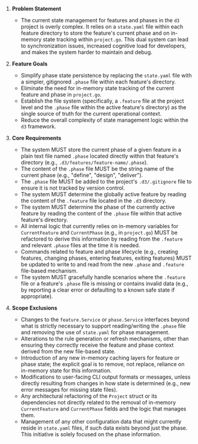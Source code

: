 1.  **Problem Statement**
    *   The current state management for features and phases in the `d3` project is overly complex. It relies on a `state.yaml` file within each feature directory to store the feature's current phase and on in-memory state tracking within `project.go`. This dual system can lead to synchronization issues, increased cognitive load for developers, and makes the system harder to maintain and debug.

2.  **Feature Goals**
    *   Simplify phase state persistence by replacing the `state.yaml` file with a simpler, gitignored `.phase` file within each feature's directory.
    *   Eliminate the need for in-memory state tracking of the current feature and phase in `project.go`.
    *   Establish the file system (specifically, a `.feature` file at the project level and the `.phase` file within the active feature's directory) as the single source of truth for the current operational context.
    *   Reduce the overall complexity of state management logic within the `d3` framework.

3.  **Core Requirements**
    *   The system MUST store the current phase of a given feature in a plain text file named `.phase` located directly within that feature's directory (e.g., `.d3/features/feature-name/.phase`).
    *   The content of the `.phase` file MUST be the string name of the current phase (e.g., "define", "design", "deliver").
    *   The `.phase` file MUST be added to the project's `.d3/.gitignore` file to ensure it is not tracked by version control.
    *   The system MUST determine the globally active feature by reading the content of the `.feature` file located in the `.d3` directory.
    *   The system MUST determine the phase of the currently active feature by reading the content of the `.phase` file within that active feature's directory.
    *   All internal logic that currently relies on in-memory variables for `CurrentFeature` and `CurrentPhase` (e.g., in `project.go`) MUST be refactored to derive this information by reading from the `.feature` and relevant `.phase` files at the time it is needed.
    *   Commands related to feature and phase lifecycle (e.g., creating features, changing phases, entering features, exiting features) MUST be updated to write to and read from the new `.phase` and `.feature` file-based mechanism.
    *   The system MUST gracefully handle scenarios where the `.feature` file or a feature's `.phase` file is missing or contains invalid data (e.g., by reporting a clear error or defaulting to a known safe state if appropriate).

4.  **Scope Exclusions**
    *   Changes to the `feature.Service` or `phase.Service` interfaces beyond what is strictly necessary to support reading/writing the `.phase` file and removing the use of `state.yaml` for phase management.
    *   Alterations to the rule generation or refresh mechanisms, other than ensuring they correctly receive the feature and phase context derived from the new file-based state.
    *   Introduction of any new in-memory caching layers for feature or phase state; the explicit goal is to remove, not replace, reliance on in-memory state for this information.
    *   Modifications to user-facing CLI output formats or messages, unless directly resulting from changes in how state is determined (e.g., new error messages for missing state files).
    *   Any architectural refactoring of the `Project` struct or its dependencies not directly related to the removal of in-memory `CurrentFeature` and `CurrentPhase` fields and the logic that manages them.
    *   Management of any other configuration data that might currently reside in `state.yaml` files, if such data exists beyond just the phase. This initiative is solely focused on the phase information.
